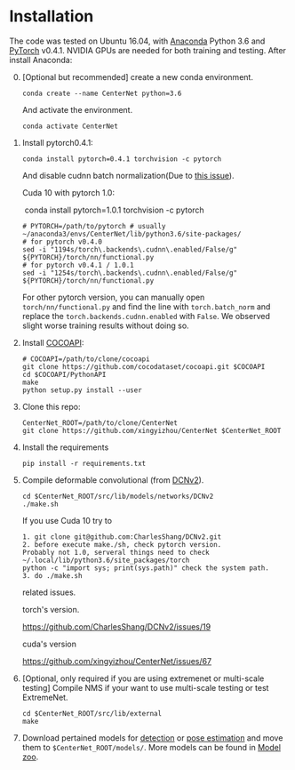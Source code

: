 # Installation


The code was tested on Ubuntu 16.04, with [Anaconda](https://www.anaconda.com/download) Python 3.6 and [PyTorch]((http://pytorch.org/)) v0.4.1. NVIDIA GPUs are needed for both training and testing.
After install Anaconda:

0. [Optional but recommended] create a new conda environment. 

     ~~~
     conda create --name CenterNet python=3.6
     ~~~
     And activate the environment.

     ~~~
     conda activate CenterNet
     ~~~

1. Install pytorch0.4.1:

    ~~~
    conda install pytorch=0.4.1 torchvision -c pytorch
    ~~~

    And disable cudnn batch normalization(Due to [this issue](https://github.com/xingyizhou/pytorch-pose-hg-3d/issues/16)).

    Cuda 10 with pytorch 1.0:

    ​	conda install pytorch=1.0.1 torchvision -c pytorch

     ~~~
    # PYTORCH=/path/to/pytorch # usually ~/anaconda3/envs/CenterNet/lib/python3.6/site-packages/
    # for pytorch v0.4.0
    sed -i "1194s/torch\.backends\.cudnn\.enabled/False/g" ${PYTORCH}/torch/nn/functional.py
    # for pytorch v0.4.1 / 1.0.1
    sed -i "1254s/torch\.backends\.cudnn\.enabled/False/g" ${PYTORCH}/torch/nn/functional.py
     ~~~

     For other pytorch version, you can manually open `torch/nn/functional.py` and find the line with `torch.batch_norm` and replace the `torch.backends.cudnn.enabled` with `False`. We observed slight worse training results without doing so. 

2. Install [COCOAPI](https://github.com/cocodataset/cocoapi):

    ~~~
    # COCOAPI=/path/to/clone/cocoapi
    git clone https://github.com/cocodataset/cocoapi.git $COCOAPI
    cd $COCOAPI/PythonAPI
    make
    python setup.py install --user
    ~~~

3. Clone this repo:

    ~~~
    CenterNet_ROOT=/path/to/clone/CenterNet
    git clone https://github.com/xingyizhou/CenterNet $CenterNet_ROOT
    ~~~


4. Install the requirements

    ~~~
    pip install -r requirements.txt
    ~~~

5. Compile deformable convolutional (from [DCNv2](https://github.com/CharlesShang/DCNv2/tree/pytorch_0.4)).

    ~~~
    cd $CenterNet_ROOT/src/lib/models/networks/DCNv2
    ./make.sh
    ~~~

    If you use Cuda 10 try to 

    ```
    1. git clone git@github.com:CharlesShang/DCNv2.git
    2. before execute make./sh, check pytorch version. 
    Probably not 1.0, serveral things need to check ~/.local/lib/python3.6/site_packages/torch
    python -c "import sys; print(sys.path)" check the system path.
    3. do ./make.sh
    ```

    related issues.

     torch's version. 

    https://github.com/CharlesShang/DCNv2/issues/19

    cuda's version

    https://github.com/xingyizhou/CenterNet/issues/67

6. [Optional, only required if you are using extremenet or multi-scale testing] Compile NMS if your want to use multi-scale testing or test ExtremeNet.

    ~~~
    cd $CenterNet_ROOT/src/lib/external
    make
    ~~~

7. Download pertained models for [detection]() or [pose estimation]() and move them to `$CenterNet_ROOT/models/`. More models can be found in [Model zoo](MODEL_ZOO.md).

